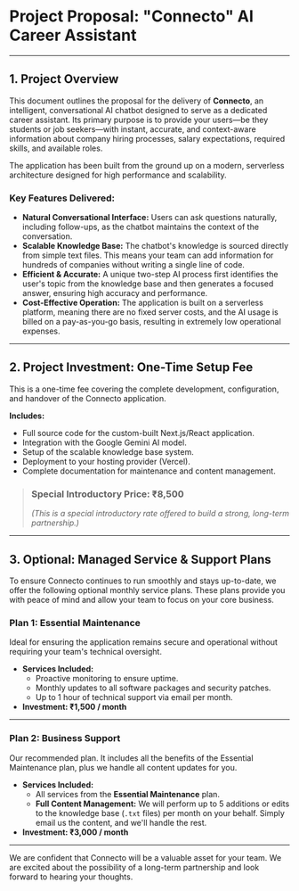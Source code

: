 # Project Proposal: "Connecto" AI Career Assistant

---

## 1. Project Overview

This document outlines the proposal for the delivery of **Connecto**, an intelligent, conversational AI chatbot designed to serve as a dedicated career assistant. Its primary purpose is to provide your users—be they students or job seekers—with instant, accurate, and context-aware information about company hiring processes, salary expectations, required skills, and available roles.

The application has been built from the ground up on a modern, serverless architecture designed for high performance and scalability.

### Key Features Delivered:

*   **Natural Conversational Interface:** Users can ask questions naturally, including follow-ups, as the chatbot maintains the context of the conversation.
*   **Scalable Knowledge Base:** The chatbot's knowledge is sourced directly from simple text files. This means your team can add information for hundreds of companies without writing a single line of code.
*   **Efficient & Accurate:** A unique two-step AI process first identifies the user's topic from the knowledge base and then generates a focused answer, ensuring high accuracy and performance.
*   **Cost-Effective Operation:** The application is built on a serverless platform, meaning there are no fixed server costs, and the AI usage is billed on a pay-as-you-go basis, resulting in extremely low operational expenses.

---

## 2. Project Investment: One-Time Setup Fee

This is a one-time fee covering the complete development, configuration, and handover of the Connecto application.

**Includes:**
*   Full source code for the custom-built Next.js/React application.
*   Integration with the Google Gemini AI model.
*   Setup of the scalable knowledge base system.
*   Deployment to your hosting provider (Vercel).
*   Complete documentation for maintenance and content management.

> ### **Special Introductory Price: ₹8,500**
> *(This is a special introductory rate offered to build a strong, long-term partnership.)*

---

## 3. Optional: Managed Service & Support Plans

To ensure Connecto continues to run smoothly and stays up-to-date, we offer the following optional monthly service plans. These plans provide you with peace of mind and allow your team to focus on your core business.

### Plan 1: Essential Maintenance
Ideal for ensuring the application remains secure and operational without requiring your team's technical oversight.

*   **Services Included:**
    *   Proactive monitoring to ensure uptime.
    *   Monthly updates to all software packages and security patches.
    *   Up to 1 hour of technical support via email per month.
*   **Investment: ₹1,500 / month**

---
### Plan 2: Business Support
Our recommended plan. It includes all the benefits of the Essential Maintenance plan, plus we handle all content updates for you.

*   **Services Included:**
    *   All services from the **Essential Maintenance** plan.
    *   **Full Content Management:** We will perform up to 5 additions or edits to the knowledge base (`.txt` files) per month on your behalf. Simply email us the content, and we'll handle the rest.
*   **Investment: ₹3,000 / month**

---

We are confident that Connecto will be a valuable asset for your team. We are excited about the possibility of a long-term partnership and look forward to hearing your thoughts.